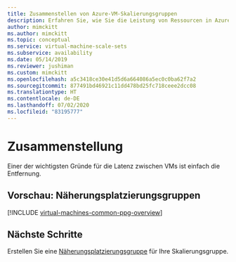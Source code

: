 ```yaml
---
title: Zusammenstellen von Azure-VM-Skalierungsgruppen
description: Erfahren Sie, wie Sie die Leistung von Ressourcen in Azure-VM-Skalierungsgruppen durch das Zusammenstellen verbessern können.
author: mimckitt
ms.author: mimckitt
ms.topic: conceptual
ms.service: virtual-machine-scale-sets
ms.subservice: availability
ms.date: 05/14/2019
ms.reviewer: jushiman
ms.custom: mimckitt
ms.openlocfilehash: a5c3418ce30e41d5d6a664086a5ec0c0ba62f7a2
ms.sourcegitcommit: 877491bd46921c11dd478bd25fc718ceee2dcc08
ms.translationtype: HT
ms.contentlocale: de-DE
ms.lasthandoff: 07/02/2020
ms.locfileid: "83195777"
---
```

# <a name="co-location"></a>Zusammenstellung

Einer der wichtigsten Gründe für die Latenz zwischen VMs ist einfach die Entfernung.

## <a name="preview-proximity-placement-groups"></a>Vorschau: Näherungsplatzierungsgruppen 

[!INCLUDE [virtual-machines-common-ppg-overview](../../includes/virtual-machines-common-ppg-overview.md)]

## <a name="next-steps"></a>Nächste Schritte

Erstellen Sie eine [Näherungsplatzierungsgruppe](proximity-placement-groups.md) für Ihre Skalierungsgruppe.


